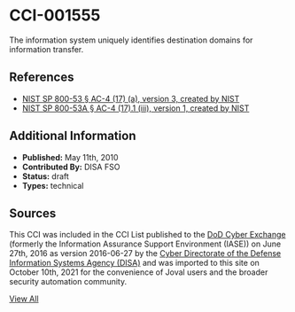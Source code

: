 # CCI-001555

The information system uniquely identifies destination domains for information transfer.

## References ##

* [NIST SP 800-53 § AC-4 (17) (a), version 3, created by NIST](http://csrc.nist.gov/publications/PubsSPs.html)
* [NIST SP 800-53A § AC-4 (17).1 (iii), version 1, created by NIST](http://csrc.nist.gov/publications/PubsSPs.html)


## Additional Information ##

* **Published:** May 11th, 2010
* **Contributed By:** DISA FSO
* **Status:** draft
* **Types:** technical

## Sources ##

This CCI was included in the CCI List published to the [DoD Cyber Exchange](https://public.cyber.mil/stigs/cci/)
(formerly the Information Assurance Support Environment (IASE)) on June 27th, 2016 as version
2016-06-27 by the [Cyber Directorate of the Defense Information Systems Agency (DISA)](https://public.cyber.mil/about-cyber/)
and was imported to this site on October 10th, 2021 for the convenience of Joval users and the broader
security automation community.

[View All](../README.md)
